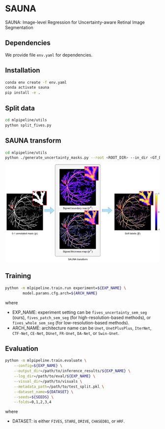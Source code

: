 # SAUNA
SAUNA: Image-level Regression for Uncertainty-aware Retinal Image Segmentation

## Dependencies

We provide file `env.yaml` for dependencies.

## Installation
```bash
conda env create -f env.yaml
conda activate sauna
pip install -e .
```


## Split data
```bash
cd mlpipeline/utils
python split_fives.py
```

## SAUNA transform
```bash
cd mlpipeline/utils
python ./generate_uncertainty_masks.py --root <ROOT_DIR> --in_dir <GT_DIR>
```



![SAUNA transform](./imgs/SAUNA_transform.png "SAUNA transform")

## Training
```bash
python -m mlpipeline.train.run experiment=${EXP_NAME} \        
        model.params.cfg.arch=${ARCH_NAME}
```
where
- EXP_NAME: experiment setting can be `fives_uncertainty_sem_seg` (ours), `fives_patch_sem_seg` (for high-resolution-based methods), or `fives_whole_sem_seg` (for low-resolution-based methods).
- ARCH_NAME: architecture name can be `Unet`, `UnetPlusPlus`, `IterNet`, `CTF-Net`, `CE-Net`, `DUnet`, `FR-Unet`, `DA-Net`, or `Swin-Unet`.

## Evaluation
```bash
python -m mlpipeline.train.evaluate \
    --config=${EXP_NAME} \
    --output_dir=/path/to/inference_results/${EXP_NAME} \
    --log_dir=/path/to/eval/${EXP_NAME} \
    --visual_dir=/path/to/visuals \
    --metadata_path=/path/to/test_split.pkl \
    --dataset_name=${DATASET} \
    --seeds=${SEEDS} \
    --folds=0,1,2,3,4
```
where
- DATASET: is either `FIVES`, `STARE`, `DRIVE`, `CHASEDB1`, or `HRF`.

